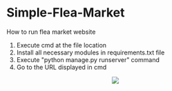# Simple-Flea-Market

How to run flea market website

1. Execute cmd at the file location
2. Install all necessary modules in requirements.txt file
3. Execute "python manage.py runserver" command
4. Go to the URL displayed in cmd

<p align="center">
  <img src="https://github.com/cypsyco/Flea-Market-using-django/assets/137145628/8fe416e7-f701-4be8-88de-fa4896a58daa">
</p>
